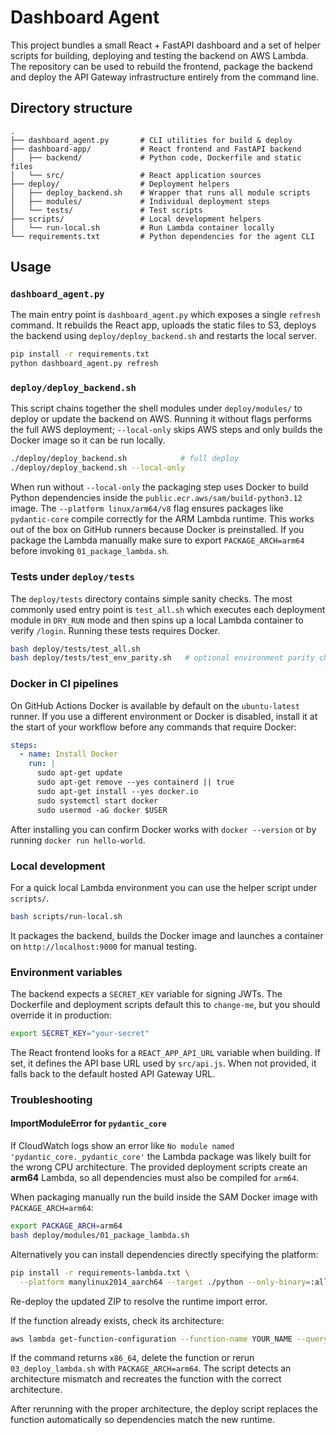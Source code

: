 # Dashboard Agent

This project bundles a small React + FastAPI dashboard and a set of helper
scripts for building, deploying and testing the backend on AWS Lambda.  The
repository can be used to rebuild the frontend, package the backend and deploy
the API Gateway infrastructure entirely from the command line.

## Directory structure

```
.
├── dashboard_agent.py       # CLI utilities for build & deploy
├── dashboard-app/           # React frontend and FastAPI backend
│   ├── backend/             # Python code, Dockerfile and static files
│   └── src/                 # React application sources
├── deploy/                  # Deployment helpers
│   ├── deploy_backend.sh    # Wrapper that runs all module scripts
│   ├── modules/             # Individual deployment steps
│   └── tests/               # Test scripts
├── scripts/                 # Local development helpers
│   └── run-local.sh         # Run Lambda container locally
└── requirements.txt         # Python dependencies for the agent CLI
```

## Usage

### `dashboard_agent.py`

The main entry point is `dashboard_agent.py` which exposes a single `refresh`
command.  It rebuilds the React app, uploads the static files to S3, deploys
the backend using `deploy/deploy_backend.sh` and restarts the local server.

```bash
pip install -r requirements.txt
python dashboard_agent.py refresh
```

### `deploy/deploy_backend.sh`

This script chains together the shell modules under `deploy/modules/` to deploy
or update the backend on AWS.  Running it without flags performs the full
AWS deployment; `--local-only` skips AWS steps and only builds the Docker
image so it can be run locally.

```bash
./deploy/deploy_backend.sh            # full deploy
./deploy/deploy_backend.sh --local-only
```

When run without `--local-only` the packaging step uses Docker to build Python
dependencies inside the `public.ecr.aws/sam/build-python3.12` image. The
`--platform linux/arm64/v8` flag ensures packages like `pydantic-core` compile
correctly for the ARM Lambda runtime. This works out of the box on GitHub
runners because Docker is preinstalled. If you package the Lambda manually make
sure to export `PACKAGE_ARCH=arm64` before invoking `01_package_lambda.sh`.

### Tests under `deploy/tests`

The `deploy/tests` directory contains simple sanity checks.  The most commonly
used entry point is `test_all.sh` which executes each deployment module in
`DRY_RUN` mode and then spins up a local Lambda container to verify `/login`.
Running these tests requires Docker.

```bash
bash deploy/tests/test_all.sh
bash deploy/tests/test_env_parity.sh   # optional environment parity check
```

### Docker in CI pipelines

On GitHub Actions Docker is available by default on the `ubuntu-latest`
runner. If you use a different environment or Docker is disabled, install it at
the start of your workflow before any commands that require Docker:

```yaml
steps:
  - name: Install Docker
    run: |
      sudo apt-get update
      sudo apt-get remove --yes containerd || true
      sudo apt-get install --yes docker.io
      sudo systemctl start docker
      sudo usermod -aG docker $USER
```

After installing you can confirm Docker works with `docker --version` or by
running `docker run hello-world`.

### Local development

For a quick local Lambda environment you can use the helper script under
`scripts/`.

```bash
bash scripts/run-local.sh
```

It packages the backend, builds the Docker image and launches a container
on `http://localhost:9000` for manual testing.

### Environment variables

The backend expects a `SECRET_KEY` variable for signing JWTs. The Dockerfile and
deployment scripts default this to `change-me`, but you should override it in
production:

```bash
export SECRET_KEY="your-secret"
```

The React frontend looks for a `REACT_APP_API_URL` variable when building.
If set, it defines the API base URL used by `src/api.js`. When not provided,
it falls back to the default hosted API Gateway URL.

### Troubleshooting

#### ImportModuleError for `pydantic_core`

If CloudWatch logs show an error like `No module named 'pydantic_core._pydantic_core'`
the Lambda package was likely built for the wrong CPU architecture. The provided
deployment scripts create an **arm64** Lambda, so all dependencies must also be
compiled for `arm64`.

When packaging manually run the build inside the SAM Docker image with
`PACKAGE_ARCH=arm64`:

```bash
export PACKAGE_ARCH=arm64
bash deploy/modules/01_package_lambda.sh
```

Alternatively you can install dependencies directly specifying the platform:

```bash
pip install -r requirements-lambda.txt \
  --platform manylinux2014_aarch64 --target ./python --only-binary=:all:
```

Re-deploy the updated ZIP to resolve the runtime import error.

If the function already exists, check its architecture:

```bash
aws lambda get-function-configuration --function-name YOUR_NAME --query 'Architectures[0]'
```

If the command returns `x86_64`, delete the function or rerun
`03_deploy_lambda.sh` with `PACKAGE_ARCH=arm64`. The script detects an
architecture mismatch and recreates the function with the correct architecture.

After rerunning with the proper architecture, the deploy script replaces the
function automatically so dependencies match the new runtime.


